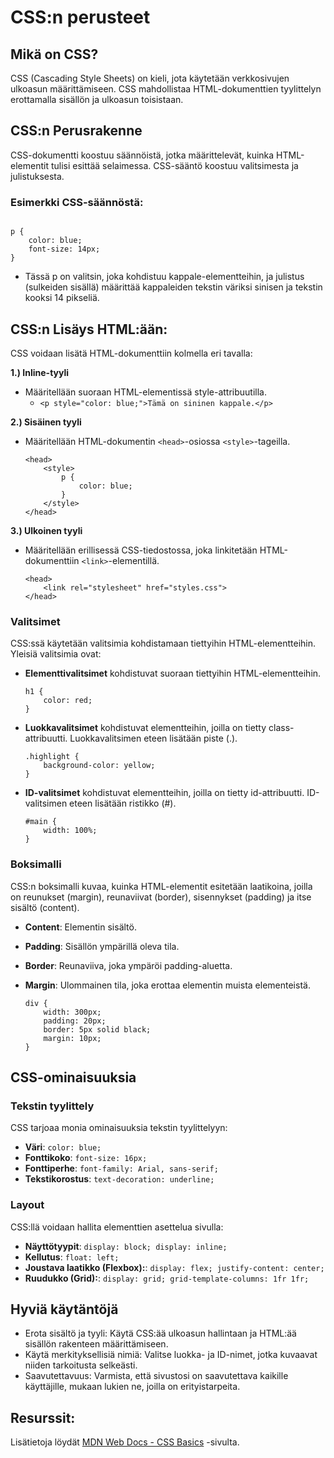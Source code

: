 # CSS:n perusteet


## Mikä on CSS?

CSS (Cascading Style Sheets) on kieli, jota käytetään verkkosivujen ulkoasun määrittämiseen. CSS mahdollistaa HTML-dokumenttien tyylittelyn erottamalla sisällön ja ulkoasun toisistaan.


## CSS:n Perusrakenne

CSS-dokumentti koostuu säännöistä, jotka määrittelevät, kuinka HTML-elementit tulisi esittää selaimessa. CSS-sääntö koostuu valitsimesta ja julistuksesta.

### Esimerkki CSS-säännöstä:

```

p {
    color: blue;
    font-size: 14px;
}
```

- Tässä p on valitsin, joka kohdistuu kappale-elementteihin, ja julistus (sulkeiden sisällä) määrittää kappaleiden tekstin väriksi sinisen ja tekstin kooksi 14 pikseliä.


## CSS:n Lisäys HTML:ään:

CSS voidaan lisätä HTML-dokumenttiin kolmella eri tavalla:

**1.) Inline-tyyli**

- Määritellään suoraan HTML-elementissä style-attribuutilla.
  - `<p style="color: blue;">Tämä on sininen kappale.</p>`

**2.) Sisäinen tyyli**

- Määritellään HTML-dokumentin `<head>`-osiossa `<style>`-tageilla.

  ```
  <head>
      <style>
          p {
              color: blue;
          }
      </style>
  </head>
  ```

**3.) Ulkoinen tyyli**

- Määritellään erillisessä CSS-tiedostossa, joka linkitetään HTML-dokumenttiin `<link>`-elementillä.

  ```
  <head>
      <link rel="stylesheet" href="styles.css">
  </head>
  ```


### Valitsimet

CSS:ssä käytetään valitsimia kohdistamaan tiettyihin HTML-elementteihin. Yleisiä valitsimia ovat:

- **Elementtivalitsimet** kohdistuvat suoraan tiettyihin HTML-elementteihin.

  ```
  h1 {
      color: red;
  }
  ```

- **Luokkavalitsimet** kohdistuvat elementteihin, joilla on tietty class-attribuutti. Luokkavalitsimen eteen lisätään piste (.).

  ```
  .highlight {
      background-color: yellow;
  }
  ```
  
- **ID-valitsimet** kohdistuvat elementteihin, joilla on tietty id-attribuutti. ID-valitsimen eteen lisätään ristikko (#).

  ```
  #main {
      width: 100%;
  }
  ```


### Boksimalli

CSS:n boksimalli kuvaa, kuinka HTML-elementit esitetään laatikoina, joilla on reunukset (margin), reunaviivat (border), sisennykset (padding) ja itse sisältö (content).

- **Content**: Elementin sisältö.
- **Padding**: Sisällön ympärillä oleva tila.
- **Border**: Reunaviiva, joka ympäröi padding-aluetta.
- **Margin**: Ulommainen tila, joka erottaa elementin muista elementeistä.

  ```
  div {
      width: 300px;
      padding: 20px;
      border: 5px solid black;
      margin: 10px;
  }
  ```


## CSS-ominaisuuksia

### Tekstin tyylittely

CSS tarjoaa monia ominaisuuksia tekstin tyylittelyyn:

- **Väri**: `color: blue;`
- **Fonttikoko**: `font-size: 16px;`
- **Fonttiperhe**: `font-family: Arial, sans-serif;`
- **Tekstikorostus**: `text-decoration: underline;`

### Layout

CSS:llä voidaan hallita elementtien asettelua sivulla:

- **Näyttötyypit**: `display: block; display: inline;`
- **Kellutus**: `float: left;`
- **Joustava laatikko (Flexbox):**: `display: flex; justify-content: center;`
- **Ruudukko (Grid):**: `display: grid; grid-template-columns: 1fr 1fr;`


## Hyviä käytäntöjä

- Erota sisältö ja tyyli: Käytä CSS:ää ulkoasun hallintaan ja HTML:ää sisällön rakenteen määrittämiseen.
- Käytä merkityksellisiä nimiä: Valitse luokka- ja ID-nimet, jotka kuvaavat niiden tarkoitusta selkeästi.
- Saavutettavuus: Varmista, että sivustosi on saavutettava kaikille käyttäjille, mukaan lukien ne, joilla on erityistarpeita.


## Resurssit:

Lisätietoja löydät [MDN Web Docs - CSS Basics](https://developer.mozilla.org/en-US/docs/Learn/Getting_started_with_the_web/CSS_basics) -sivulta.
